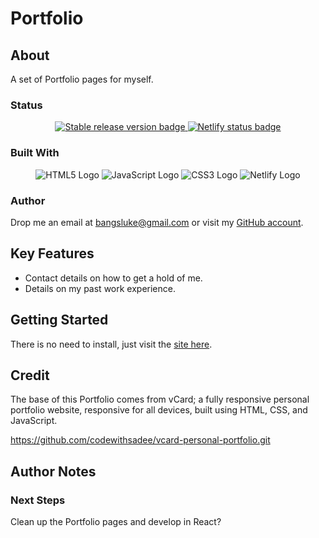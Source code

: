 # Portfolio

## About

A set of Portfolio pages for myself.

### Status

<!-- Project Badges -->
<p align="center">
    <a href="https://github.com/bangsluke/Portfolio" alt="Stable release version badge">
        <img src="https://img.shields.io/badge/version-0.1.0-blue)" alt="Stable release version badge"/>
    </a>
    <a href="https://bangsluke-portfolio.netlify.app/">
        <img src="https://api.netlify.com/api/v1/badges/74382ffe-3ab7-4286-b952-4f39139e869c/deploy-status" alt="Netlify status badge" />
    </a>
</p>

<!-- Built With Badges -->

### Built With

<p align="center">
  <img src="https://img.shields.io/badge/HTML5-E34F26?style=for-the-badge&logo=html5&logoColor=white" alt="HTML5 Logo">
  <img src="https://img.shields.io/badge/JavaScript-F7DF1E?style=for-the-badge&logo=javascript&logoColor=black" alt="JavaScript Logo">
  <img src="https://img.shields.io/badge/CSS3-1572B6?style=for-the-badge&logo=css3&logoColor=white" alt="CSS3 Logo">
  <img src="https://img.shields.io/badge/Netlify-00C7B7?style=for-the-badge&logo=netlify&logoColor=whitek" alt="Netlify Logo">
  <br>
</p>

### Author

Drop me an email at [bangsluke@gmail.com](mailto:bangsluke@gmail.com) or visit my [GitHub account](https://github.com/bangsluke).

## Key Features

- Contact details on how to get a hold of me.
- Details on my past work experience.

## Getting Started

There is no need to install, just visit the [site here](https://bangsluke-portfolio.netlify.app).

## Credit

The base of this Portfolio comes from vCard; a fully responsive personal portfolio website, responsive for all devices, built using HTML, CSS, and JavaScript.

https://github.com/codewithsadee/vcard-personal-portfolio.git

## Author Notes

### Next Steps

Clean up the Portfolio pages and develop in React?
